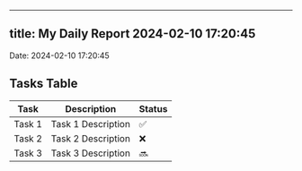
---
title: My Daily Report 2024-02-10 17:20:45
---

Date: 2024-02-10 17:20:45

## Tasks Table

| Task | Description | Status |
|------|-------------|--------|
| Task 1 | Task 1 Description | ✅ |
| Task 2 | Task 2 Description | ❌ |
| Task 3 | Task 3 Description | 🔜 |
